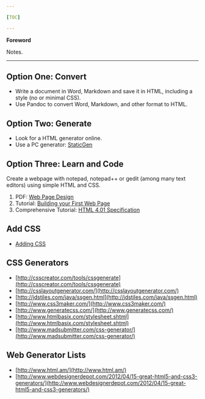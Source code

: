 ```yaml
---

[TOC]

---
```


**Foreword**

Notes.

---

## Option One: Convert

- Write a document in Word, Markdown and save it in HTML, including a style (no or minimal CSS).
- Use Pandoc to convert Word, Markdown, and other format to HTML.

## Option Two: Generate

- Look for a HTML generator online.
- Use a PC generator: [StaticGen](https://www.staticgen.com/)

## Option Three: Learn and Code

Create a webpage with notepad, notepad++ or gedit (among many text editors) using simple HTML and CSS.

1. PDF: [Web Page Design](http://web.cerritos.edu/pnguyen/SitePages/cis160/web%20page%20design.pdf)
1. Tutorial: [Building your First Web Page](http://learn.shayhowe.com/html-css/building-your-first-web-page/)
1. Comprehensive Tutorial: [HTML 4.01 Specification](https://www.w3.org/TR/REC-html40/cover.html#minitoc)

## Add CSS

- [Adding CSS](http://matthewjamestaylor.com/blog/adding-css-to-html-with-link-embed-inline-and-import)

## CSS Generators

- [http://csscreator.com/tools/cssgenerate](http://csscreator.com/tools/cssgenerate)
- [http://csslayoutgenerator.com/](http://csslayoutgenerator.com/)
- [http://jdstiles.com/java/ssgen.html](http://jdstiles.com/java/ssgen.html)
- [http://www.css3maker.com/](http://www.css3maker.com/)
- [http://www.generatecss.com/](http://www.generatecss.com/)
- [http://www.htmlbasix.com/stylesheet.shtml](http://www.htmlbasix.com/stylesheet.shtml)
- [http://www.madsubmitter.com/css-generator/](http://www.madsubmitter.com/css-generator/)

## Web Generator Lists

- [http://www.html.am/](http://www.html.am/)
- [http://www.webdesignerdepot.com/2012/04/15-great-html5-and-css3-generators/](http://www.webdesignerdepot.com/2012/04/15-great-html5-and-css3-generators/)
